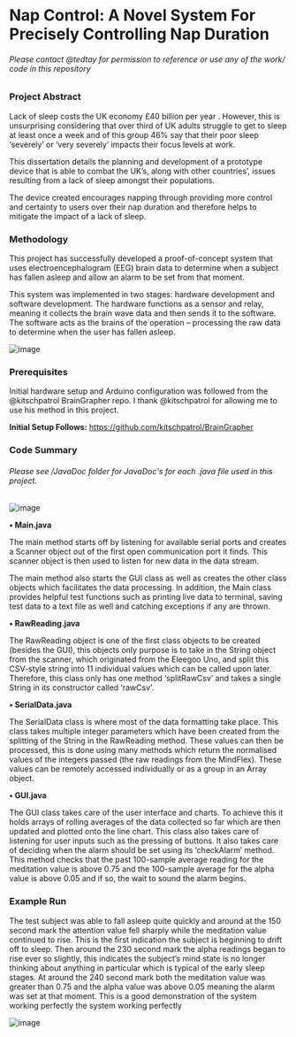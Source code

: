 # Nap Control: A Novel System For Precisely Controlling Nap Duration
###### Please contact @tedtay for permission to reference or use any of the work/ code in this repository 
### Project Abstract

Lack of sleep costs the UK economy £40 billion per year . However, this is unsurprising considering
that over third of UK adults struggle to get to sleep at least once a week and of this group 46% say that
their poor sleep ‘severely’ or ‘very severely’ impacts their focus levels at work.

This dissertation details the planning and development of a prototype device that is able to combat the UK’s, along with other countries’, issues resulting from a lack of sleep amongst their populations.

The device created encourages napping through providing more control and certainty to users
over their nap duration and therefore helps to mitigate the impact of a lack of sleep.

### Methodology
This project has successfully developed a proof-of-concept system that uses electroencephalogram
(EEG) brain data to determine when a subject has fallen asleep and allow an alarm to be set from
that moment. 

This system was implemented in two stages: hardware development and software
development. The hardware functions as a sensor and relay, meaning it collects the brain wave data and
then sends it to the software. The software acts as the brains of the operation – processing the raw data
to determine when the user has fallen asleep.

![image](https://user-images.githubusercontent.com/56178841/136786960-ea117beb-d001-446e-bb00-0ac347a778ac.png)

### Prerequisites

Initial hardware setup and Arduino configuration was followed from the @kitschpatrol BrainGrapher repo. I thank @kitschpatrol for allowing me to use his method in this project.

**Initial Setup Follows:** https://github.com/kitschpatrol/BrainGrapher

### Code Summary
###### Please see /JavaDoc folder for JavaDoc's for each .java file used in this project.

![image](https://user-images.githubusercontent.com/56178841/136788336-6cd4fae4-0391-46ba-b20b-e008f375b094.png)

**• Main.java**

The main method starts off by listening for available serial ports and creates a Scanner object out
of the first open communication port it finds. This scanner object is then used to listen for new
data in the data stream.

The main method also starts the GUI class as well as creates the other class objects which
facilitates the data processing. In addition, the Main class provides helpful test functions such as 
printing live data to terminal, saving test data to a text file as well and catching exceptions if any
are thrown.

**• RawReading.java**

The RawReading object is one of the first class objects to be created (besides the GUI), this objects
only purpose is to take in the String object from the scanner, which originated from the Eleegoo
Uno, and split this CSV-style string into 11 individual values which can be called upon later.
Therefore, this class only has one method ‘splitRawCsv’ and takes a single String in its constructor
called ‘rawCsv’.

**• SerialData.java**

The SerialData class is where most of the data formatting take place. This class takes multiple
integer parameters which have been created from the splitting of the String in the RawReading
method. These values can then be processed, this is done using many methods which return the
normalised values of the integers passed (the raw readings from the MindFlex). These values can
be remotely accessed individually or as a group in an Array object.

**• GUI.java**

The GUI class takes care of the user interface and charts. To achieve this it holds arrays of rolling
averages of the data collected so far which are then updated and plotted onto the line chart. This
class also takes care of listening for user inputs such as the pressing of buttons. It also takes care
of deciding when the alarm should be set using its ‘checkAlarm’ method. This method checks that
the past 100-sample average reading for the meditation value is above 0.75 and the 100-sample
average for the alpha value is above 0.05 and if so, the wait to sound the alarm begins.

### Example Run

The test subject was able to fall asleep quite quickly and around at the 150 second mark the attention
value fell sharply while the meditation value continued to rise. This is the first indication the subject
is beginning to drift off to sleep. Then around the 230 second mark the alpha readings began to
rise ever so slightly, this indicates the subject’s mind state is no longer thinking about anything
in particular which is typical of the early sleep stages. At around the 240 second mark both the
meditation value was greater than 0.75 and the alpha value was above 0.05 meaning the alarm was set at
that moment. This is a good demonstration of the system working perfectly the system working perfectly

![image](https://user-images.githubusercontent.com/56178841/136793540-a9ac9988-db35-46cc-9710-997ec37a155c.png)
